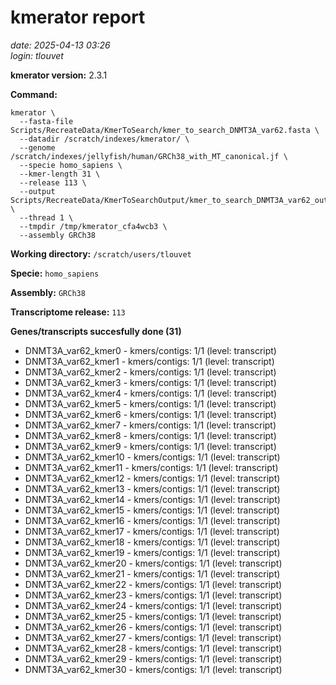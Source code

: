 # kmerator report
*date: 2025-04-13 03:26*  
*login: tlouvet*

**kmerator version:** 2.3.1

**Command:**

```
kmerator \
  --fasta-file Scripts/RecreateData/KmerToSearch/kmer_to_search_DNMT3A_var62.fasta \
  --datadir /scratch/indexes/kmerator/ \
  --genome /scratch/indexes/jellyfish/human/GRCh38_with_MT_canonical.jf \
  --specie homo_sapiens \
  --kmer-length 31 \
  --release 113 \
  --output Scripts/RecreateData/KmerToSearchOutput/kmer_to_search_DNMT3A_var62_output \
  --thread 1 \
  --tmpdir /tmp/kmerator_cfa4wcb3 \
  --assembly GRCh38
```

**Working directory:** `/scratch/users/tlouvet`

**Specie:** `homo_sapiens`

**Assembly:** `GRCh38`

**Transcriptome release:** `113`

**Genes/transcripts succesfully done (31)**

- DNMT3A_var62_kmer0 - kmers/contigs: 1/1 (level: transcript)
- DNMT3A_var62_kmer1 - kmers/contigs: 1/1 (level: transcript)
- DNMT3A_var62_kmer2 - kmers/contigs: 1/1 (level: transcript)
- DNMT3A_var62_kmer3 - kmers/contigs: 1/1 (level: transcript)
- DNMT3A_var62_kmer4 - kmers/contigs: 1/1 (level: transcript)
- DNMT3A_var62_kmer5 - kmers/contigs: 1/1 (level: transcript)
- DNMT3A_var62_kmer6 - kmers/contigs: 1/1 (level: transcript)
- DNMT3A_var62_kmer7 - kmers/contigs: 1/1 (level: transcript)
- DNMT3A_var62_kmer8 - kmers/contigs: 1/1 (level: transcript)
- DNMT3A_var62_kmer9 - kmers/contigs: 1/1 (level: transcript)
- DNMT3A_var62_kmer10 - kmers/contigs: 1/1 (level: transcript)
- DNMT3A_var62_kmer11 - kmers/contigs: 1/1 (level: transcript)
- DNMT3A_var62_kmer12 - kmers/contigs: 1/1 (level: transcript)
- DNMT3A_var62_kmer13 - kmers/contigs: 1/1 (level: transcript)
- DNMT3A_var62_kmer14 - kmers/contigs: 1/1 (level: transcript)
- DNMT3A_var62_kmer15 - kmers/contigs: 1/1 (level: transcript)
- DNMT3A_var62_kmer16 - kmers/contigs: 1/1 (level: transcript)
- DNMT3A_var62_kmer17 - kmers/contigs: 1/1 (level: transcript)
- DNMT3A_var62_kmer18 - kmers/contigs: 1/1 (level: transcript)
- DNMT3A_var62_kmer19 - kmers/contigs: 1/1 (level: transcript)
- DNMT3A_var62_kmer20 - kmers/contigs: 1/1 (level: transcript)
- DNMT3A_var62_kmer21 - kmers/contigs: 1/1 (level: transcript)
- DNMT3A_var62_kmer22 - kmers/contigs: 1/1 (level: transcript)
- DNMT3A_var62_kmer23 - kmers/contigs: 1/1 (level: transcript)
- DNMT3A_var62_kmer24 - kmers/contigs: 1/1 (level: transcript)
- DNMT3A_var62_kmer25 - kmers/contigs: 1/1 (level: transcript)
- DNMT3A_var62_kmer26 - kmers/contigs: 1/1 (level: transcript)
- DNMT3A_var62_kmer27 - kmers/contigs: 1/1 (level: transcript)
- DNMT3A_var62_kmer28 - kmers/contigs: 1/1 (level: transcript)
- DNMT3A_var62_kmer29 - kmers/contigs: 1/1 (level: transcript)
- DNMT3A_var62_kmer30 - kmers/contigs: 1/1 (level: transcript)
